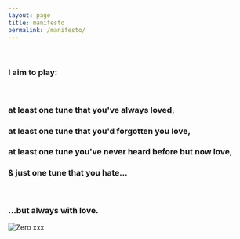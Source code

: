 ```yaml
---
layout: page
title: manifesto
permalink: /manifesto/
---
```


&nbsp;

### I aim to play:

&nbsp;

### at least one tune that you've always loved,  
### at least one tune that you'd forgotten you love,  
### at least one tune you've never heard before but now love,  
### & just one tune that you hate...

&nbsp;

### ...but always with love.

![Zero xxx](https://lh3.googleusercontent.com/DNd2Po3KnvCbLqaaXuBUX6az3QUBXkzz_PHbqD1TaVQuNnII7srxQlqqFhr99fcdBHhaaIODvovGeC8RcuI1qXjzA7A33AJDJXONXr5CbmYLzqtUCkWNZlxYiOtlKmaYwYRrdPj22bm6lRD3JlYovajQqA_IrMa4YE5dRl6lE3Z4iKZULchocHU2NL3XqbYiTc1SZtXm5lrQkymUy4zr8E9xjlPuIYmu8Q1BU5DphKMTILSh3iaGp9eEHil8SMhpCvZOd8GDfssXDQDQr3V7B66TQnxRHEyifs_ZYyuskw7KiAJ7cTWLq_LxWHyjuteTHbX4VzRcJRgQxggBLlrJVn7pSDAJjSl4yuUJXy9ukiPc0DzkPl1pqMly2crI4cbWzfWUKvqz_NrWMfPovPhDTaUemLEW5xayS8K24vukeDUdKUklp4Sks--wziBfglN-cBURRrySa8uJHnGjmJkC7I1IRKS6Y6LYJ2k9HvGsrnfOmshelLfSTLLx3-vlCDzp2FjEMby8ojHi6Rd_LGH4nYvwVPiGPRbcjZPLaNy35ZV0465CcwaP4PGNvzFho7-tHRO36yTX3H6VNKQkyccwiD10r8t95T8pyYQkGCr7ream8gxvCH07tRB1GgTOuPmMyidjrhY-YozikH1WRU5raIOQ=w600-h80-no)
